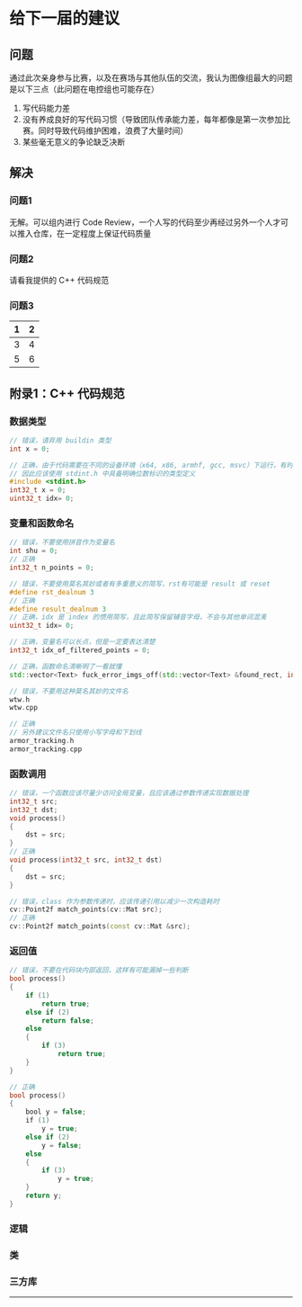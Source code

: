 
# 给下一届的建议

## 问题
通过此次亲身参与比赛，以及在赛场与其他队伍的交流，我认为图像组最大的问题是以下三点（此问题在电控组也可能存在）
1. 写代码能力差
2. 没有养成良好的写代码习惯（导致团队传承能力差，每年都像是第一次参加比赛。同时导致代码维护困难，浪费了大量时间）
3. 某些毫无意义的争论缺乏决断

## 解决
### 问题1
无解。可以组内进行 Code Review，一个人写的代码至少再经过另外一个人才可以推入仓库，在一定程度上保证代码质量
### 问题2
请看我提供的 C++ 代码规范
### 问题3

|1|2|
|-|-|
|3|4|
|5|6|


## 附录1：C++ 代码规范
### 数据类型
```C++
// 错误，请弃用 buildin 类型
int x = 0;

// 正确，由于代码需要在不同的设备环境（x64, x86, armhf, gcc, msvc）下运行，有时还需要与电控通信
// 因此应该使用 stdint.h 中具备明确位数标识的类型定义
#include <stdint.h>
int32_t x = 0;
uint32_t idx= 0;

```

### 变量和函数命名
```C++
// 错误，不要使用拼音作为变量名
int shu = 0;
// 正确
int32_t n_points = 0;

// 错误，不要使用莫名其妙或者有多重意义的简写，rst有可能是 result 或 reset
#define rst_dealnum 3
// 正确
#define result_dealnum 3
// 正确，idx 是 index 的惯用简写，且此简写保留辅音字母，不会与其他单词混淆
uint32_t idx= 0;

// 正确，变量名可以长点，但是一定要表达清楚
int32_t idx_of_filtered_points = 0;

// 正确，函数命名清晰明了一看就懂
std::vector<Text> fuck_error_imgs_off(std::vector<Text> &found_rect, int target_rows, int target_cols)

// 错误，不要用这种莫名其妙的文件名
wtw.h
wtw.cpp

// 正确
// 另外建议文件名只使用小写字母和下划线
armor_tracking.h
armor_tracking.cpp
```

### 函数调用
```C++
// 错误，一个函数应该尽量少访问全局变量，且应该通过参数传递实现数据处理
int32_t src;
int32_t dst;
void process()
{
    dst = src;
}
// 正确
void process(int32_t src, int32_t dst)
{
    dst = src;
}

// 错误，class 作为参数传递时，应该传递引用以减少一次构造耗时
cv::Point2f match_points(cv::Mat src);
// 正确
cv::Point2f match_points(const cv::Mat &src);
```

### 返回值
```C++
// 错误，不要在代码块内部返回，这样有可能漏掉一些判断
bool process()
{
    if (1)
        return true;
    else if (2)
        return false;
    else
    {
        if (3)
            return true;
    }
}

// 正确
bool process()
{
    bool y = false;
    if (1)
        y = true;
    else if (2)
        y = false;
    else
    {
        if (3)
            y = true;
    }
    return y;
}
```

### 逻辑

### 类

### 三方库

-----
